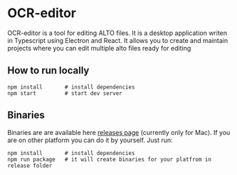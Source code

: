 # OCR-editor

OCR-editor is a tool for editing ALTO files. It is a desktop application writen in Typescript using Electron and React. It allows you to create and maintain projects where you can edit multiple alto files ready for editing

## How to run locally
```
npm install       # install dependencies
npm start         # start dev server
```

## Binaries
Binaries are are available here [releases page](https://github.com/FilipMasar/ocr-editor/releases) (currently only for Mac).
If you are on other platform you can do it by yourself. Just run:

```
npm install       # install dependencies
npm run package   # it will create binaries for your platfrom in release folder
```

